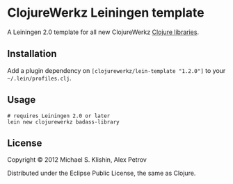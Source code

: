 # ClojureWerkz Leiningen template

A Leiningen 2.0 template for all new ClojureWerkz [Clojure libraries](http://clojurewerkz.org).


## Installation

Add a plugin dependency on `[clojurewerkz/lein-template "1.2.0"]` to your `~/.lein/profiles.clj`.


## Usage

    # requires Leiningen 2.0 or later
    lein new clojurewerkz badass-library


## License

Copyright © 2012 Michael S. Klishin, Alex Petrov

Distributed under the Eclipse Public License, the same as Clojure.
